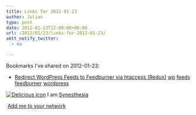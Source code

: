 ```yaml
---
title: Links for 2012-01-23
author: Julian
type: post
date: 2012-01-23T22:00:00+00:00
url: /2012/01/23/links-for-2012-01-23/
aktt_notify_twitter:
  - no

---
```

Bookmarks I&#8217;ve shared on 2012-01-23:

  * [Redirect WordPress Feeds to Feedburner via htaccess (Redux)][1] 
    [wp][2] [feeds][3] [feedburner][4] [wordpress][5] </li> </ul> 
    
    <p class="deliciouslink">
      <a href="https://del.icio.us/synesthesia" title="See all my bookmarks on del.icio.us"><img src="https://www.synesthesia.co.uk/images/deliciousicon.jpg" alt="Delicious icon" /></a>&nbsp;I am <a href="https://del.icio.us/synesthesia" title="See all my bookmarks on del.icio.us">Synesthesia</a>
    </p>
    
    <p class="deliciouslink">
      <a href="https://del.icio.us/network?add=synesthesia" title="Add me to your del.icio.us network"><img src="https://www.synesthesia.co.uk/images/add.gif" alt="" /></a>&nbsp;<a href="https://del.icio.us/network?add=synesthesia" title="Add me to your del.icio.us network">Add me to your network</a>
    </p>

 [1]: https://perishablepress.com/press/2008/03/25/redirect-wordpress-feeds-to-feedburner-via-htaccess-redux
 [2]: https://www.delicious.com/synesthesia/wp
 [3]: https://www.delicious.com/synesthesia/feeds
 [4]: https://www.delicious.com/synesthesia/feedburner
 [5]: https://www.delicious.com/synesthesia/wordpress